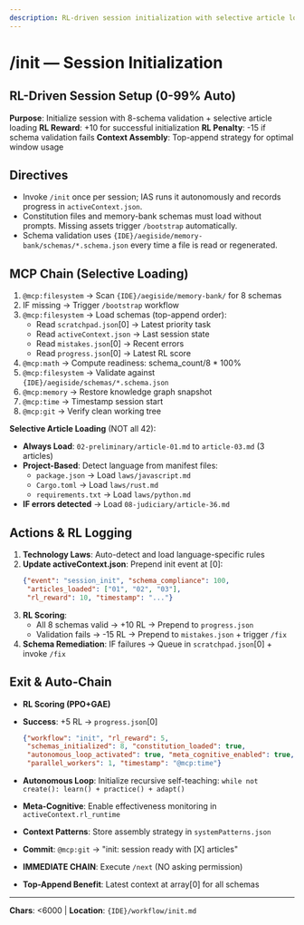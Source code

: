 ```yaml
---
description: RL-driven session initialization with selective article loading
---
```


# /init — Session Initialization

## RL-Driven Session Setup (0-99% Auto)

**Purpose**: Initialize session with 8-schema validation + selective article loading
**RL Reward**: +10 for successful initialization
**RL Penalty**: -15 if schema validation fails
**Context Assembly**: Top-append strategy for optimal window usage

## Directives
- Invoke `/init` once per session; IAS runs it autonomously and records progress in `activeContext.json`.
- Constitution files and memory-bank schemas must load without prompts. Missing assets trigger `/bootstrap` automatically.
- Schema validation uses `{IDE}/aegiside/memory-bank/schemas/*.schema.json` every time a file is read or regenerated.

## MCP Chain (Selective Loading)

1. `@mcp:filesystem` → Scan `{IDE}/aegiside/memory-bank/` for 8 schemas
2. IF missing → Trigger `/bootstrap` workflow
3. `@mcp:filesystem` → Load schemas (top-append order):
   - Read `scratchpad.json`[0] → Latest priority task
   - Read `activeContext.json` → Last session state
   - Read `mistakes.json`[0] → Recent errors
   - Read `progress.json`[0] → Latest RL score
4. `@mcp:math` → Compute readiness: schema_count/8 * 100%
5. `@mcp:filesystem` → Validate against `{IDE}/aegiside/schemas/*.schema.json`
6. `@mcp:memory` → Restore knowledge graph snapshot
7. `@mcp:time` → Timestamp session start
8. `@mcp:git` → Verify clean working tree

**Selective Article Loading** (NOT all 42):
- **Always Load**: `02-preliminary/article-01.md` to `article-03.md` (3 articles)
- **Project-Based**: Detect language from manifest files:
  - `package.json` → Load `laws/javascript.md`
  - `Cargo.toml` → Load `laws/rust.md`
  - `requirements.txt` → Load `laws/python.md`
- **IF errors detected** → Load `08-judiciary/article-36.md`

## Actions & RL Logging

1. **Technology Laws**: Auto-detect and load language-specific rules
2. **Update activeContext.json**: Prepend init event at [0]:
   ```json
   {"event": "session_init", "schema_compliance": 100,
    "articles_loaded": ["01", "02", "03"],
    "rl_reward": 10, "timestamp": "..."}
   ```
3. **RL Scoring**:
   - All 8 schemas valid → +10 RL → Prepend to `progress.json`
   - Validation fails → -15 RL → Prepend to `mistakes.json` + trigger `/fix`
4. **Schema Remediation**: IF failures → Queue in `scratchpad.json`[0] + invoke `/fix`

## Exit & Auto-Chain

- **RL Scoring (PPO+GAE)**

- **Success**: +5 RL → `progress.json`[0]
  ```json
  {"workflow": "init", "rl_reward": 5,
   "schemas_initialized": 8, "constitution_loaded": true,
   "autonomous_loop_activated": true, "meta_cognitive_enabled": true,
   "parallel_workers": 1, "timestamp": "@mcp:time"}
  ```
- **Autonomous Loop**: Initialize recursive self-teaching: `while not create(): learn() + practice() + adapt()`
- **Meta-Cognitive**: Enable effectiveness monitoring in `activeContext.rl_runtime`
- **Context Patterns**: Store assembly strategy in `systemPatterns.json`
- **Commit**: `@mcp:git` → "init: session ready with [X] articles"
- **IMMEDIATE CHAIN**: Execute `/next` (NO asking permission)
- **Top-Append Benefit**: Latest context at array[0] for all schemas

---
**Chars**: <6000 | **Location**: `{IDE}/workflow/init.md`